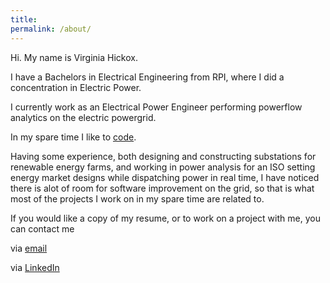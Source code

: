 ```yaml
---
title:
permalink: /about/
---
```


Hi. My name is Virginia Hickox. 

I have a Bachelors in Electrical Engineering from RPI, where I did a concentration in Electric Power. 

I currently work as an Electrical Power Engineer performing powerflow analytics on the electric powergrid.

In my spare time I like to [code](https://github.com/GInxh/). 

Having some experience, both designing and constructing substations for renewable energy farms, and working in power analysis for an ISO setting energy market designs while dispatching power in real time, I have noticed there is alot of room for software improvement on the grid, so that is what most of the projects I work on in my spare time are related to. 

If you would like a copy of my resume, or to work on a project with me, you can contact me

via [email](mailto:vhickox@gmail.com)  

via [LinkedIn](https://www.linkedin.com/in/virginia-hickox)

